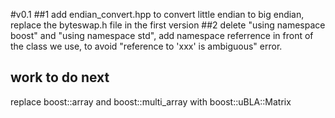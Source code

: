 #v0.1
##1
add  endian_convert.hpp  to convert little endian to big endian, replace
the  byteswap.h file in the first version
##2
delete "using namespace boost" and "using namespace std", add namespace 
referrence in front of the class we use, to avoid "reference to 'xxx' is
ambiguous" error.

## work to do next
replace  boost::array and boost::multi_array with boost::uBLA::Matrix

